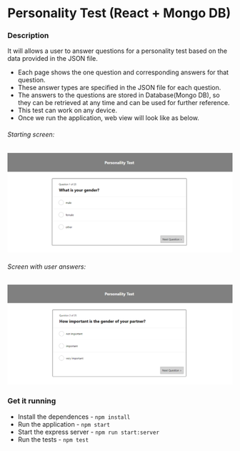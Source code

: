 # Personality Test (React + Mongo DB)

### Description

It will allows a user to answer questions for a personality test based on the data provided in the JSON file.

- Each page shows the one question and corresponding answers for that question.
- These answer types are specified in the JSON file for each question.
- The answers to the questions are stored in Database(Mongo DB), so they can be retrieved at any time and can be used for further reference.
- This test can work on any device.
- Once we run the application, web view will look like as below.

###### Starting screen:
![Phase 1](docs/PersonalityTest1.PNG)

###### Screen with user answers:
![Phase 2](docs/PersonalityTest2.PNG)

### Get it running

- Install the dependences -  ``` npm install ```
- Run the application - ``` npm start ```
- Start the express server - ``` npm run start:server ```
- Run the tests - ``` npm test ```

